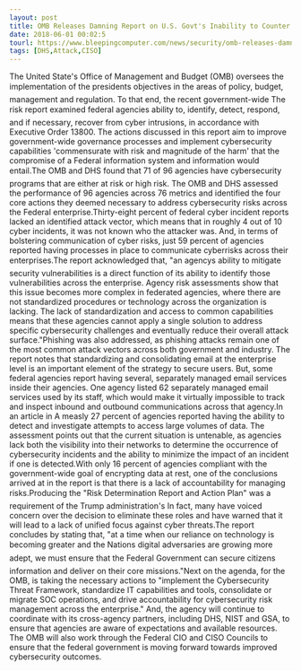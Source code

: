 ```yaml
---
layout: post
title: OMB Releases Damning Report on U.S. Govt's Inability to Counter Cyber Threats
date: 2018-06-01 00:02:5
tourl: https://www.bleepingcomputer.com/news/security/omb-releases-damning-report-on-us-govts-inability-to-counter-cyber-threats/
tags: [DHS,Attack,CISO]
---
```

The United State's Office of Management and Budget (OMB) oversees the implementation of the presidents objectives in the areas of policy, budget, management and regulation. To that end, the recent government-wide The risk report examined federal agencies ability to, identify, detect, respond, and if necessary, recover from cyber intrusions, in accordance with Executive Order 13800. The actions discussed in this report aim to improve government-wide governance processes and implement cybersecurity capabilities 'commensurate with risk and magnitude of the harm' that the compromise of a Federal information system and information would entail.The OMB and DHS found that 71 of 96 agencies have cybersecurity programs that are either at risk or high risk. The OMB and DHS assessed the performance of 96 agencies across 76 metrics and identified the four core actions they deemed necessary to address cybersecurity risks across the Federal enterprise.Thirty-eight percent of federal cyber incident reports lacked an identified attack vector, which means that in roughly 4 out of 10 cyber incidents, it was not known who the attacker was. And, in terms of bolstering communication of cyber risks, just 59 percent of agencies reported having processes in place to communicate cyberrisks across their enterprises.The report acknowledged that, "an agencys ability to mitigate security vulnerabilities is a direct function of its ability to identify those vulnerabilities across the enterprise. Agency risk assessments show that this issue becomes more complex in federated agencies, where there are not standardized procedures or technology across the organization is lacking. The lack of standardization and access to common capabilities means that these agencies cannot apply a single solution to address specific cybersecurity challenges and eventually reduce their overall attack surface."Phishing was also addressed, as phishing attacks remain one of the most common attack vectors across both government and industry. The report notes that standardizing and consolidating email at the enterprise level is an important element of the strategy to secure users. But, some federal agencies report having several, separately managed email services inside their agencies. One agency listed 62 separately managed email services used by its staff, which would make it virtually impossible to track and inspect inbound and outbound communications across that agency.In an article in A measly 27 percent of agencies reported having the ability to detect and investigate attempts to access large volumes of data. The assessment points out that the current situation is untenable, as agencies lack both the visibility into their networks to determine the occurrence of cybersecurity incidents and the ability to minimize the impact of an incident if one is detected.With only 16 percent of agencies compliant with the government-wide goal of encrypting data at rest, one of the conclusions arrived at in the report is that there is a lack of accountability for managing risks.Producing the "Risk Determination Report and Action Plan" was a requirement of the Trump administration's In fact, many have voiced concern over the decision to eliminate these roles and have warned that it will lead to a lack of unified focus against cyber threats.The report concludes by stating that, "at a time when our reliance on technology is becoming greater and the Nations digital adversaries are growing more adept, we must ensure that the Federal Government can secure citizens information and deliver on their core missions."Next on the agenda, for the OMB, is taking the necessary actions to "implement the Cybersecurity Threat Framework, standardize IT capabilities and tools, consolidate or migrate SOC operations, and drive accountability for cybersecurity risk management across the enterprise." And, the agency will continue to coordinate with its cross-agency partners, including DHS, NIST and GSA, to ensure that agencies are aware of expectations and available resources. The OMB will also work through the Federal CIO and CISO Councils to ensure that the federal government is moving forward towards improved cybersecurity outcomes.
